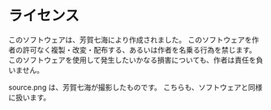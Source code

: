# ライセンス

このソフトウェアは、芳賀七海により作成されました。
このソフトウェアを作者の許可なく複製・改変・配布する、あるいは作者を名乗る行為を禁じます。
このソフトウェアを使用して発生したいかなる損害についても、作者は責任を負いません。

source.png は、芳賀七海が撮影したものです。
こちらも、ソフトウェアと同様に扱います。
